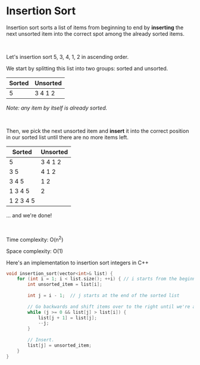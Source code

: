 # Insertion Sort

Insertion sort sorts a list of items from beginning to end by **inserting** the next unsorted item into the correct spot among the already sorted items.

<br />

Let's insertion sort 5, 3, 4, 1, 2 in ascending order.

We start by splitting this list into two groups: sorted and unsorted.

Sorted | Unsorted
-|-
5 | 3 4 1 2

*Note: any item by itself is already sorted.*

<br />

Then, we pick the next unsorted item and **insert** it into the correct position in our sorted list until there are no more items left.

Sorted | Unsorted
-|-
5 | 3 4 1 2
3 5 | 4 1 2
3 4 5 | 1 2
1 3 4 5 | 2
1 2 3 4 5 |

... and we're done!

<br />

Time complexity: O(n<sup>2</sup>)

Space complexity: O(1)

Here's an implementation to insertion sort integers in C++
```C++
void insertion_sort(vector<int>& list) {
    for (int i = 1; i < list.size(); ++i) { // i starts from the beginning of the unsorted list.
        int unsorted_item = list[i];
        
        int j = i - 1;  // j starts at the end of the sorted list
        
        // Go backwards and shift items over to the right until we're at the right spot.
        while (j >= 0 && list[j] > list[i]) {
            list[j + 1] = list[j];
            --j;
        }
        
        // Insert.
        list[j] = unsorted_item;
    }
}
```
